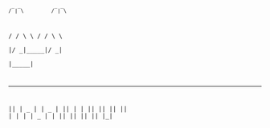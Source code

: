  <code>

                             
     _ _           _ _       
    / | \         / | \      
   / / \ \       / / \ \     
  |_/   \_|_____|_/   \_|    
          |_____|            
   _    _____   _____    _   
 _|_|  |  _  | |  _  |  |_|_ 
| |    |_| |_| |_| |_|    | |
| |           _           | |
|_|_         |_|         _|_|
  |_|                   |_|  

 </code>
